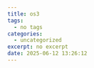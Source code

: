 ```yaml
---
title: os3
tags:
  - no tags
categories:
  - uncategorized
excerpt: no excerpt
date: 2025-06-12 13:26:12
---
```

